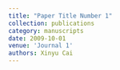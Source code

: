 ```yaml
---
title: "Paper Title Number 1"
collection: publications
category: manuscripts
date: 2009-10-01
venue: 'Journal 1'
authors: Xinyu Cai
---
```


